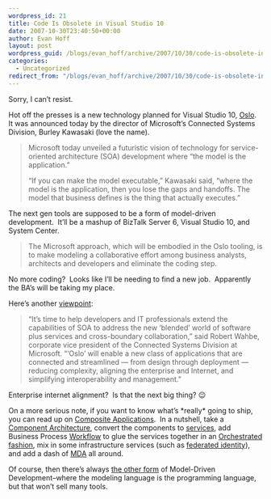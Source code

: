 ```yaml
---
wordpress_id: 21
title: Code Is Obsolete in Visual Studio 10
date: 2007-10-30T23:40:50+00:00
author: Evan Hoff
layout: post
wordpress_guid: /blogs/evan_hoff/archive/2007/10/30/code-is-obsolete-in-visual-studio-10.aspx
categories:
  - Uncategorized
redirect_from: "/blogs/evan_hoff/archive/2007/10/30/code-is-obsolete-in-visual-studio-10.aspx/"
---
```

Sorry, I can&#8217;t resist.

Hot off the presses is a new technology planned for Visual Studio 10, <a href="http://searchsoa.techtarget.com/originalContent/0,289142,sid26_gci1280299,00.html" target="_blank">Oslo</a>.&nbsp; It was announced today by the director of Microsoft&#8217;s Connected Systems Division, Burley Kawasaki (love the name).

> Microsoft today unveiled a futuristic vision of technology for service-oriented architecture (SOA) development where &#8220;the model is the application.&#8221;
> 
> &#8220;If you can make the model executable,&#8221; Kawasaki said, &#8220;where the model is the application, then you lose the gaps and handoffs. The model that business defines is the thing that actually executes.&#8221;

The next gen tools are supposed to be a form of model-driven development.&nbsp; It&#8217;ll be a mashup of BizTalk Server 6, Visual Studio 10, and System Center.

> The Microsoft approach, which will be embodied in the Oslo tooling, is to make modeling a collaborative effort among business analysts, architects and developers and eliminate the coding step.

No more coding?&nbsp; Looks like I&#8217;ll be needing to find a new job.&nbsp; Apparently the BA&#8217;s will be taking my place.

Here&#8217;s another <a href="http://money.cnn.com/news/newsfeeds/articles/prnewswire/AQTU036A30102007-1.htm" target="_blank">viewpoint</a>:

> &#8220;It&#8217;s time to help developers and IT professionals extend the capabilities of SOA to address the new &#8216;blended&#8217; world of software plus services and cross-boundary collaboration,&#8221; said Robert Wahbe, corporate vice president of the Connected Systems Division at Microsoft. &#8220;&#8216;Oslo&#8217; will enable a new class of applications that are connected and streamlined &#8212; from design through deployment &#8212; reducing complexity, aligning the enterprise and Internet, and simplifying interoperability and management.&#8221;

Enterprise internet alignment?&nbsp; Is that the next big thing? 😉

On a more serious note, if you want to know what&#8217;s \*really\* going to ship, you can read up on <a href="http://msdn2.microsoft.com/en-us/architecture/bb266335.aspx" target="_blank">Composite Applications</a>.&nbsp; In a nutshell, take a <a href="http://msdn2.microsoft.com/en-us/library/ms954595.aspx" target="_blank">Component Architecture</a>, convert the components to <a href="http://msdn2.microsoft.com/en-us/netframework/aa663324.aspx" target="_blank">services</a>, add Business Process <a href="http://msdn2.microsoft.com/en-us/netframework/aa663328.aspx" target="_blank">Workflow</a>&nbsp;to glue the services together in an <a href="http://www.microsoft.com/biztalk/default.mspx" target="_blank">Orchestrated fashion</a>, mix in some infrastructure services (such as <a href="http://en.wikipedia.org/wiki/Federated_identity" target="_blank">federated identity</a>), and add a dash of&nbsp;<a href="http://www.ibm.com/developerworks/rational/library/3100.html" target="_blank">MDA</a>&nbsp;all around.

Of course, then there&#8217;s always <a href="http://www.amazon.com/Domain-Driven-Design-Tackling-Complexity-Software/dp/0321125215" target="_blank">the other form</a> of Model-Driven Development&#8211;where the modeling language is the programming language, but that won&#8217;t sell many tools.